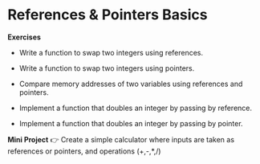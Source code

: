 # References & Pointers Basics

**Exercises**

* Write a function to swap two integers using references.

* Write a function to swap two integers using pointers.

* Compare memory addresses of two variables using references and pointers.

* Implement a function that doubles an integer by passing by reference.

* Implement a function that doubles an integer by passing by pointer.

**Mini Project**
👉 Create a simple calculator where inputs are taken as references or pointers, and operations (+,-,*,/)